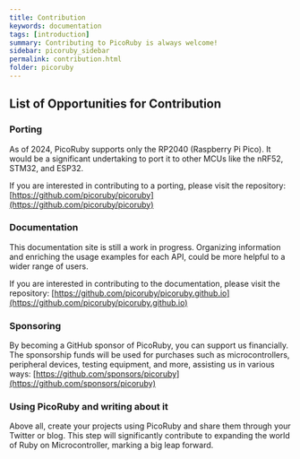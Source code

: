 ```yaml
---
title: Contribution
keywords: documentation
tags: [introduction]
summary: Contributing to PicoRuby is always welcome!
sidebar: picoruby_sidebar
permalink: contribution.html
folder: picoruby
---
```


## List of Opportunities for Contribution

### Porting

As of 2024, PicoRuby supports only the RP2040 (Raspberry Pi Pico).
It would be a significant undertaking to port it to other MCUs like the nRF52, STM32, and ESP32.

If you are interested in contributing to a porting, please visit the repository: [https://github.com/picoruby/picoruby](https://github.com/picoruby/picoruby)

### Documentation

This documentation site is still a work in progress.
Organizing information and enriching the usage examples for each API, could be more helpful to a wider range of users.

If you are interested in contributing to the documentation, please visit the repository: [https://github.com/picoruby/picoruby.github.io](https://github.com/picoruby/picoruby.github.io)

### Sponsoring

By becoming a GitHub sponsor of PicoRuby, you can support us financially.
The sponsorship funds will be used for purchases such as microcontrollers, peripheral devices, testing equipment, and more, assisting us in various ways: [https://github.com/sponsors/picoruby](https://github.com/sponsors/picoruby)

### Using PicoRuby and writing about it

Above all, create your projects using PicoRuby and share them through your Twitter or blog.
This step will significantly contribute to expanding the world of Ruby on Microcontroller, marking a big leap forward.

